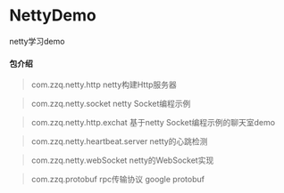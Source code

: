 # NettyDemo
netty学习demo
#### 包介绍
> com.zzq.netty.http netty构建Http服务器

> com.zzq.netty.socket netty Socket编程示例

> com.zzq.netty.http.exchat 基于netty Socket编程示例的聊天室demo

> com.zzq.netty.heartbeat.server netty的心跳检测

> com.zzq.netty.webSocket netty的WebSocket实现

> com.zzq.protobuf rpc传输协议 google protobuf

